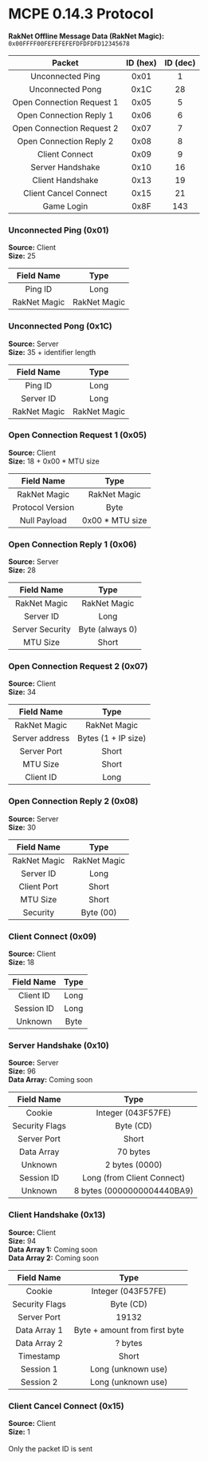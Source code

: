 # MCPE 0.14.3 Protocol

**RakNet Offline Message Data (RakNet Magic):**\
`0x00FFFF00FEFEFEFEFDFDFDFD12345678`

|          Packet           | ID (hex) | ID (dec) |
|:-------------------------:|:--------:|:--------:|
|     Unconnected Ping      |   0x01   |    1     |
|     Unconnected Pong      |   0x1C   |    28    |
| Open Connection Request 1 |   0x05   |    5     |
|  Open Connection Reply 1  |   0x06   |    6     |
| Open Connection Request 2 |   0x07   |    7     |
|  Open Connection Reply 2  |   0x08   |    8     |
|      Client Connect       |   0x09   |    9     |
|     Server Handshake      |   0x10   |    16    |
|     Client Handshake      |   0x13   |    19    |
|   Client Cancel Connect   |   0x15   |    21    |
|        Game Login         |   0x8F   |   143    |

### Unconnected Ping (0x01)

**Source:** Client\
**Size:** 25

|  Field Name  |     Type     |
|:------------:|:------------:|
|   Ping ID    |     Long     |
| RakNet Magic | RakNet Magic |

### Unconnected Pong (0x1C)

**Source:** Server\
**Size:** 35 + identifier length

|  Field Name  |     Type     |
|:------------:|:------------:|
|   Ping ID    |     Long     |
|  Server ID   |     Long     |
| RakNet Magic | RakNet Magic |

### Open Connection Request 1 (0x05)

**Source:** Client\
**Size:** 18 + 0x00 * MTU size

|    Field Name    |      Type       |
|:----------------:|:---------------:|
|   RakNet Magic   |  RakNet Magic   |
| Protocol Version |      Byte       |
|   Null Payload   | 0x00 * MTU size |

### Open Connection Reply 1 (0x06)

**Source:** Server\
**Size:** 28

|   Field Name    |      Type       |
|:---------------:|:---------------:|
|  RakNet Magic   |  RakNet Magic   |
|    Server ID    |      Long       |
| Server Security | Byte (always 0) |
|    MTU Size     |      Short      |

### Open Connection Request 2 (0x07)

**Source:** Client\
**Size:** 34

|   Field Name   |        Type         |
|:--------------:|:-------------------:|
|  RakNet Magic  |    RakNet Magic     |
| Server address | Bytes (1 + IP size) |
|  Server Port   |        Short        |
|    MTU Size    |        Short        |
|   Client ID    |        Long         |

### Open Connection Reply 2 (0x08)

**Source:** Server\
**Size:** 30

|  Field Name  |     Type     |
|:------------:|:------------:|
| RakNet Magic | RakNet Magic |
|  Server ID   |     Long     |
| Client Port  |    Short     |
|   MTU Size   |    Short     |
|   Security   |  Byte (00)   |

### Client Connect (0x09)

**Source:** Client\
**Size:** 18

| Field Name | Type |
|:----------:|:----:|
| Client ID  | Long |
| Session ID | Long |
|  Unknown   | Byte |

### Server Handshake (0x10)

**Source:** Server\
**Size:** 96\
**Data Array:** Coming soon

|   Field Name   |            Type            |
|:--------------:|:--------------------------:|
|     Cookie     |     Integer (043F57FE)     |
| Security Flags |         Byte (CD)          |
|  Server Port   |           Short            |
|   Data Array   |          70 bytes          |
|    Unknown     |       2 bytes (0000)       |
|   Session ID   | Long (from Client Connect) |
|    Unknown     | 8 bytes (0000000004440BA9) |

### Client Handshake (0x13)

**Source:** Client\
**Size:** 94\
**Data Array 1:** Coming soon\
**Data Array 2:** Coming soon

|   Field Name   |             Type              |
|:--------------:|:-----------------------------:|
|     Cookie     |      Integer (043F57FE)       |
| Security Flags |           Byte (CD)           |
|  Server Port   |             19132             |
|  Data Array 1  | Byte + amount from first byte |
|  Data Array 2  |            ? bytes            |
|   Timestamp    |             Short             |
|   Session 1    |      Long (unknown use)       |
|   Session 2    |      Long (unknown use)       |

### Client Cancel Connect (0x15)

**Source:** Client\
**Size:** 1\
\
Only the packet ID is sent
